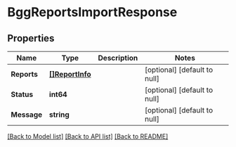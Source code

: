 # BggReportsImportResponse

## Properties
Name | Type | Description | Notes
------------ | ------------- | ------------- | -------------
**Reports** | [**[]ReportInfo**](ReportInfo.md) |  | [optional] [default to null]
**Status** | **int64** |  | [optional] [default to null]
**Message** | **string** |  | [optional] [default to null]

[[Back to Model list]](../README.md#documentation-for-models) [[Back to API list]](../README.md#documentation-for-api-endpoints) [[Back to README]](../README.md)



